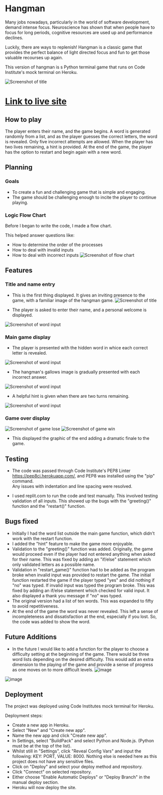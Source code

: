 # Hangman


Many jobs nowadays, particularly in the world of software development, demand intense focus. Neuroscience has shown that when people have to focus
for long periods, cognitive resources are used up and performance declines. 

Luckily, there are ways to replenish! 
Hangman is a classic game that provides the perfect balance of light directed focus and fun to get those valuable recourses up again. 

This version of hangman is s Python terminal game that runs on Code Institute's mock terminal on Heroku.



![Screenshot of title](assets/images/responsive.jpg)



# [Link to live site](https://hangman-agame-app.herokuapp.com)
## How to play


The player enters their name, and the game begins. A word is generated randomly from a list, and as the player
guesses the correct letters, the word is revealed. Only five incorrect attempts are allowed. When the player
has two lives remaining, a hint is provided. At the end of the game, the player has the option to restart
and begin again with a new word.



## Planning


### Goals


* To create a fun and challenging game that is simple and engaging.
* The game should be challenging enough to incite the player to continue playing.


### Logic Flow Chart


Before I began to write the code, I made a flow chart.


This helped answer questions like:


* How to determine the order of the processes
* How to deal with invalid inputs
* How to deal with incorrect inputs
![Screenshot of flow chart](assets/images/flow_chart.jpg)



## Features


### Title and name entry


* This is the first thing displayed. It gives an inviting presence to the game, with a familiar image of the hangman game.
![Screenshot of title](assets/images/title.jpg)


* The player is asked to enter their name, and a personal welcome is displayed.

![Screenshot of word input](assets/images/welcome.jpg)


### Main game display
* The player is presented with the hidden word in whice each correct letter is revealed.


![Screenshot of word input](assets/images/guess.jpg)


* The hangman's gallows image is gradually presented with each incorrect answer.


![Screenshot of word input](assets/images/incorrect_image.jpg)


* A helpful hint is given when there are two turns remaining.


![Screenshot of word input](assets/images/hint.jpg)


### Game over display
![Screenshot of game lose](assets/images/lose.jpg)
![Screenshot of game win](assets/images/win.jpg)
* This displayed the graphic of the end adding a dramatic finale to the game.


## Testing

* The code was passed through Code Institute's PEP8 Linter https://pep8ci.herokuapp.com/, and PEP8 was installed using the "pip" command.  
  Any issues with indentation and line spacing were resolved.

* I used replit.com to run the code and test manually. This involved testing validation of all inputs.
  This showed up the bugs with the "greeting()" function and the "restart()" function.
  
## Bugs fixed

* Initially I had the word list outside the main game function, which didn’t work with the restart function. 
* I added the "hint" feature to make the game more enjoyable.
* Validation to the "greeting()" function was added. Originally, the game would proceed even if the player had not entered anything when asked for their name.
  This was fixed by adding an "if/else" statement which only validated letters as a possible name.  
* Validation in "restart_game()" function had to be added as the program broke when invalid input was provided to restart the game.
  The initial function restarted the game if the player typed "yes" and did nothing if "no" was typed. If invalid input was typed the program broke.
  This was fixed by adding an if/else statement which checked for valid input. It also displayed a thank you message if "no" was typed.
* The original version had a list of ten words. This was expanded to fifty to avoid repetitiveness.
* At the end of the game the word was never revealed. This left a sense of incompleteness and dissatisfaction at the end, especially if you lost.
  So, the code was added to show the word.  

## Future Additions

* In the future I would like to add a function for the player to choose a difficulty setting at the beginning of the game. There would be three word lists depending on the desired 
  difficulty. This would add an extra dimension to the playing of the game and provide a sense of progress as one moves on to more difficult levels.
![image](https://github.com/AndrewHyland757/hangman-game/assets/119887032/c914976f-17d0-4d2e-aa28-de1b80efc207)

![image](https://github.com/AndrewHyland757/hangman-game/assets/119887032/6e18257c-bf91-4ad0-8ae2-fb4a9ac3b61f)




## Deployment


The project was deployed using Code Institutes mock terminal for Heroku.


Deployment steps:
* Create a new app in Heroku.
* Select "New" and "Create new app".
* Name the new app and click "Create new app".
* In Settings, select "BuildPack" and select Python and Node.js. (Python must be at the top of the list).
* Whilst still in "Settings", click "Reveal Config Vars" and input the following: KEY: PORT, VALUE: 8000. Nothing else is needed here as this project does not have any sensitive files.
* Click on "Deploy" and select your deploy method and repository.
* Click "Connect" on selected repository.
* Either choose "Enable Automatic Deploys" or "Deploy Branch" in the manual deploy section.
* Heroku will now deploy the site.





